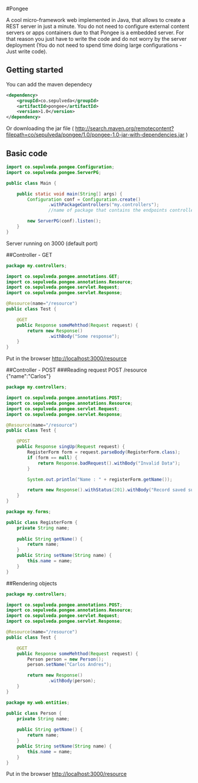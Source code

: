 #Pongee

A cool micro-framework web implemented in Java, that allows to create a REST server in just a minute. You do not need to configure external content servers or apps containers due to that Pongee is a embedded server. For that reason you just have to write the code and do not worry by the server deployment (You do not need to spend time doing large configurations - Just write code).

## Getting started
You can add the maven dependecy

```xml
<dependency>
    <groupId>co.sepulveda</groupId>
    <artifactId>pongee</artifactId>
    <version>1.0</version>
</dependency>
```
Or downloading the jar file ( http://search.maven.org/remotecontent?filepath=co/sepulveda/pongee/1.0/pongee-1.0-jar-with-dependencies.jar )

## Basic code
```java
import co.sepulveda.pongee.Configuration;
import co.sepulveda.pongee.ServerPG;

public class Main {

    public static void main(String[] args) {
        Configuration conf = Configuration.create()
                .withPackageControllers("my.controllers");
        	    //name of package that contains the endpoints controllers

        new ServerPG(conf).listen();
    }
}
```
Server running on 3000 (default port)

##Controller - GET
```java
package my.controllers;

import co.sepulveda.pongee.annotations.GET;
import co.sepulveda.pongee.annotations.Resource;
import co.sepulveda.pongee.servlet.Request;
import co.sepulveda.pongee.servlet.Response;

@Resource(name="/resource")
public class Test {

    @GET
    public Response someMehthod(Request request) {
        return new Response()
                .withBody("Some response");
    }
}
```
Put in the browser [http://localhost:3000/resource](http://localhost:3000/resource)

##Controller - POST
###Reading request
POST  /resource  {"name":"Carlos"}
```java
package my.controllers;

import co.sepulveda.pongee.annotations.POST;
import co.sepulveda.pongee.annotations.Resource;
import co.sepulveda.pongee.servlet.Request;
import co.sepulveda.pongee.servlet.Response;

@Resource(name="/resource")
public class Test {

    @POST
    public Response singUp(Request request) {
        RegisterForm form = request.parseBody(RegisterForm.class);
        if (form == null) {
            return Response.badRequest().withBody("Invalid Data");
        }

        System.out.println("Name : " + registerForm.getName());

        return new Response().withStatus(201).withBody("Record saved successfully");
    }
}
```
```java
package my.forms;

public class RegisterForm {
    private String name;
    
    public String getName() {
        return name;
    }
    public String setName(String name) {
        this.name = name;
    }
}
```

##Rendering objects
```java
package my.controllers;

import co.sepulveda.pongee.annotations.POST;
import co.sepulveda.pongee.annotations.Resource;
import co.sepulveda.pongee.servlet.Request;
import co.sepulveda.pongee.servlet.Response;

@Resource(name="/resource")
public class Test {

    @GET
    public Response someMehthod(Request request) {
        Person person = new Person();
        person.setName("Carlos Andres");

        return new Response()
                .withBody(person);
    }
}
```
```java
package my.web.entities;

public class Person {
    private String name;
    
    public String getName() {
        return name;
    }
    public String setName(String name) {
        this.name = name;
    }
}
```
Put in the browser [http://localhost:3000/resource](http://localhost:3000/resource)
